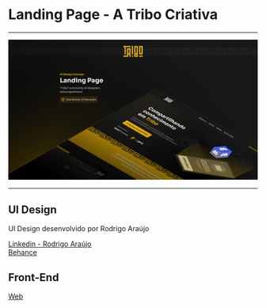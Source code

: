 # Landing Page - A Tribo Criativa

---

![screenshot.png](screenshot.png)

---

## UI Design

<p>UI Design desenvolvido por Rodrigo Araújo</p>

[Linkedin - Rodrigo Araújo](https://www.linkedin.com/in/rodsilvadesign/)</br>
[Behance](https://www.behance.net/gallery/148358527/Landing-Page-Tribo-Community)

## Front-End

[Web](http://atribocriativa.netlify.app)
